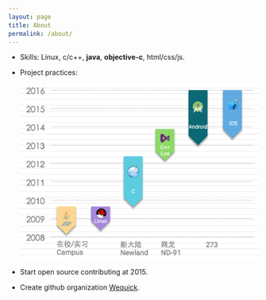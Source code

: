 ```yaml
---
layout: page
title: About
permalink: /about/
---
```


* Skills: Linux, c/c++, **java**, **objective-c**, html/css/js.
* Project practices:

  ![My Skills](/images/skills.png)
  
* Start open source contributing at 2015.
* Create github organization [Wequick](http://code.wequick.net).
